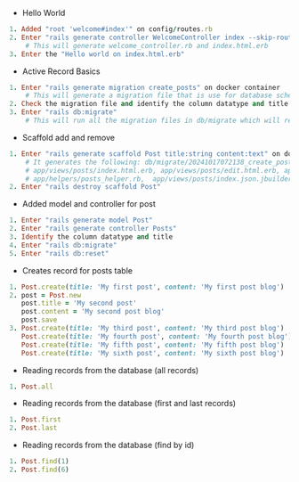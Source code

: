 * Hello World
```ruby =
1. Added "root 'welcome#index'" on config/routes.rb
2. Enter "rails generate controller WelcomeController index --skip-routes --no-test-framework" on /usr/src/app which is the docker container
    # This will generate welcome_controller.rb and index.html.erb
3. Enter the "Hello world on index.html.erb"
```

* Active Record Basics
```ruby =
1. Enter "rails generate migration create_posts" on docker container
    # This will generate a migration file that is use for database schema
2. Check the migration file and identify the column datatype and title
3. Enter "rails db:migrate"
    # This will run all the migration files in db/migrate which will reflect in the db/schema
```

* Scaffold add and remove
```ruby = 
1. Enter "rails generate scaffold Post title:string content:text" on docker container
    # It generates the following: db/migrate/20241017072138_create_posts.rb, app/models/post.rb,  app/controllers/posts_controller.rb,
    # app/views/posts/index.html.erb, app/views/posts/edit.html.erb, app/views/posts/show.html.erb, app/views/posts/new.html.erb, app/views/posts/_form.html.erb, app/views/posts/_post.html.erb
    # app/helpers/posts_helper.rb,  app/views/posts/index.json.jbuilder, app/views/posts/show.json.jbuilder, app/views/posts/_post.json.jbuilder
2. Enter "rails destroy scaffold Post"
```

* Added model and controller for post
```ruby =
1. Enter "rails generate model Post"
2. Enter "rails generate controller Posts"
3. Identify the column datatype and title
4. Enter "rails db:migrate"
5. Enter "rails db:reset"
```

* Creates record for posts table
```ruby =
1. Post.create(title: 'My first post', content: 'My first post blog')
2. post = Post.new                      
   post.title = 'My second post'           
   post.content = 'My second post blog'
   post.save 
3. Post.create(title: 'My third post', content: 'My third post blog')
   Post.create(title: 'My fourth post', content: 'My fourth post blog')
   Post.create(title: 'My fifth post', content: 'My fifth post blog')
   Post.create(title: 'My sixth post', content: 'My sixth post blog')
```

* Reading records from the database (all records)
```ruby =
1. Post.all
```

* Reading records from the database (first and last records)
```ruby =
1. Post.first
2. Post.last
```

* Reading records from the database (find by id)
```ruby =
1. Post.find(1)
2. Post.find(6)
```